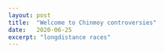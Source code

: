 ```yaml
---
layout: post
title:  "Welcome to Chinmoy controversies"
date:   2020-06-25
excerpt: "longdistance races"
---
```

